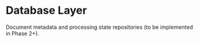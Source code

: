 # Database Layer

Document metadata and processing state repositories (to be implemented in Phase 2+).